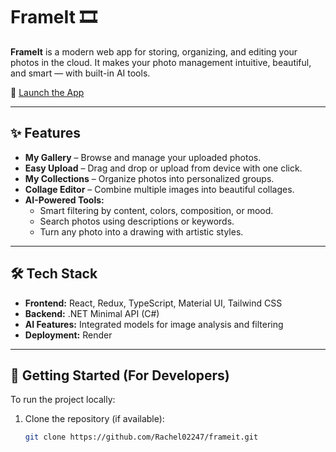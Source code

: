 # FrameIt 🎞️

**FrameIt** is a modern web app for storing, organizing, and editing your photos in the cloud. It makes your photo management intuitive, beautiful, and smart — with built-in AI tools.

🔗 [Launch the App](https://frameit-g7zf.onrender.com/)

---

## ✨ Features

- **My Gallery** – Browse and manage your uploaded photos.
- **Easy Upload** – Drag and drop or upload from device with one click.
- **My Collections** – Organize photos into personalized groups.
- **Collage Editor** – Combine multiple images into beautiful collages.
- **AI-Powered Tools:**
  - Smart filtering by content, colors, composition, or mood.
  - Search photos using descriptions or keywords.
  - Turn any photo into a drawing with artistic styles.

---

## 🛠️ Tech Stack

- **Frontend:** React, Redux, TypeScript, Material UI, Tailwind CSS
- **Backend:** .NET Minimal API (C#)
- **AI Features:** Integrated models for image analysis and filtering
- **Deployment:** Render

---

## 🚀 Getting Started (For Developers)

To run the project locally:

1. Clone the repository (if available):
   ```bash
   git clone https://github.com/Rachel02247/frameit.git
